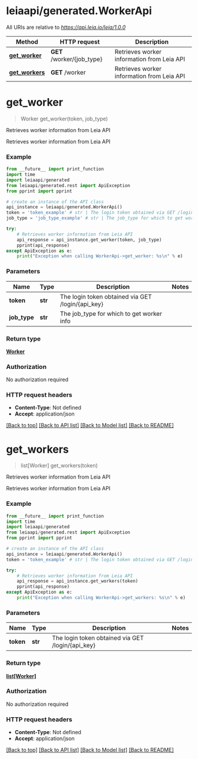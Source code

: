 # leiaapi/generated.WorkerApi

All URIs are relative to *https://api.leia.io/leia/1.0.0*

Method | HTTP request | Description
------------- | ------------- | -------------
[**get_worker**](WorkerApi.md#get_worker) | **GET** /worker/{job_type} | Retrieves worker information from Leia API
[**get_workers**](WorkerApi.md#get_workers) | **GET** /worker | Retrieves worker information from Leia API

# **get_worker**
> Worker get_worker(token, job_type)

Retrieves worker information from Leia API

Retrieves worker information from Leia API 

### Example
```python
from __future__ import print_function
import time
import leiaapi/generated
from leiaapi/generated.rest import ApiException
from pprint import pprint

# create an instance of the API class
api_instance = leiaapi/generated.WorkerApi()
token = 'token_example' # str | The login token obtained via GET /login/{api_key}
job_type = 'job_type_example' # str | The job_type for which to get worker info

try:
    # Retrieves worker information from Leia API
    api_response = api_instance.get_worker(token, job_type)
    pprint(api_response)
except ApiException as e:
    print("Exception when calling WorkerApi->get_worker: %s\n" % e)
```

### Parameters

Name | Type | Description  | Notes
------------- | ------------- | ------------- | -------------
 **token** | **str**| The login token obtained via GET /login/{api_key} | 
 **job_type** | **str**| The job_type for which to get worker info | 

### Return type

[**Worker**](Worker.md)

### Authorization

No authorization required

### HTTP request headers

 - **Content-Type**: Not defined
 - **Accept**: application/json

[[Back to top]](#) [[Back to API list]](../README.md#documentation-for-api-endpoints) [[Back to Model list]](../README.md#documentation-for-models) [[Back to README]](../README.md)

# **get_workers**
> list[Worker] get_workers(token)

Retrieves worker information from Leia API

Retrieves worker information from Leia API 

### Example
```python
from __future__ import print_function
import time
import leiaapi/generated
from leiaapi/generated.rest import ApiException
from pprint import pprint

# create an instance of the API class
api_instance = leiaapi/generated.WorkerApi()
token = 'token_example' # str | The login token obtained via GET /login/{api_key}

try:
    # Retrieves worker information from Leia API
    api_response = api_instance.get_workers(token)
    pprint(api_response)
except ApiException as e:
    print("Exception when calling WorkerApi->get_workers: %s\n" % e)
```

### Parameters

Name | Type | Description  | Notes
------------- | ------------- | ------------- | -------------
 **token** | **str**| The login token obtained via GET /login/{api_key} | 

### Return type

[**list[Worker]**](Worker.md)

### Authorization

No authorization required

### HTTP request headers

 - **Content-Type**: Not defined
 - **Accept**: application/json

[[Back to top]](#) [[Back to API list]](../README.md#documentation-for-api-endpoints) [[Back to Model list]](../README.md#documentation-for-models) [[Back to README]](../README.md)

